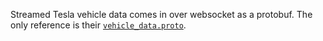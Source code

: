 Streamed Tesla vehicle data comes in over websocket as a protobuf. The only reference is their [`vehicle_data.proto`](https://github.com/teslamotors/fleet-telemetry/blob/main/protos/vehicle_data.proto).
